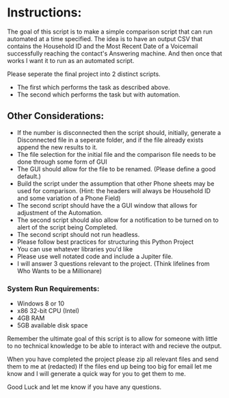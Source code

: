# Instructions:

The goal of this script is to make a simple comparison script that can run automated at a time specified. The idea is to have an output CSV that contains the Household ID and the Most Recent Date of a Voicemail successfully reaching the contact's Answering machine. And then once that works I want it to run as an automated script.

Please seperate the final project into 2 distinct scripts.

* The first which performs the task as described above.
* The second which performs the task but with  automation.

## Other Considerations:

* If the number is disconnected then the script should, initially, generate a Disconnected file in a seperate folder, and if the file already exists append the new results to it. 
* The file selection for the initial file and the comparison file needs to be done through some form of GUI
* The GUI should allow for the file to be renamed. (Please define a good default.)
* Build the script under the assumption that other Phone sheets may be used for comparison. (Hint: the headers will always be Household ID and some variation of a Phone Field)
* The second script should have the a GUI window that allows for adjustment of the Automation.
* The second script should also allow for a notification to be turned on to alert of the script being Completed.
* The second script should not run headless.
* Please follow best practices for structuring this Python Project
* You can use whatever libraries you'd like
* Please use well notated code and include a Jupiter file.
* I will answer 3 questions relevant to the project. (Think lifelines from Who Wants to be a Millionare)

### System Run Requirements:

* Windows 8 or 10
* x86 32-bit CPU (Intel)
* 4GB RAM
* 5GB available disk space

Remember the ultimate goal of this script is to allow for someone with little to no technical knowledge to be able to interact with and recieve the output.

When you have completed the project please zip all relevant files and send them to me at (redacted) If the files end up being too big for email let me know and I will generate a quick way for you to get them to me.

Good Luck and let me know if you have any questions.